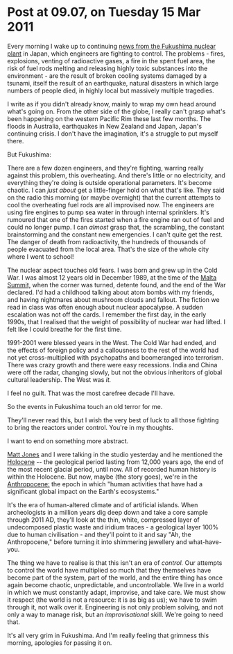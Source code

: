 # Post at 09.07, on Tuesday 15 Mar 2011

Every morning I wake up to continuing [news from the Fukushima nuclear
plant](http://www.bbc.co.uk/news/world-12740843 "Latest BBC News article.") in
Japan, which engineers are fighting to control. The problems - fires,
explosions, venting of radioactive gases, a fire in the spent fuel area, the
risk of fuel rods melting and releasing highly toxic substances into the
environment - are the result of broken cooling systems damaged by a tsunami,
itself the result of an earthquake, natural disasters in which large numbers
of people died, in highly local but massively multiple tragedies.

I write as if you didn't already know, mainly to wrap my own head around
what's going on. From the other side of the globe, I really can't grasp what's
been happening on the western Pacific Rim these last few months. The floods in
Australia, earthquakes in New Zealand and Japan, Japan's continuing crisis. I
don't have the imagination, it's a struggle to put myself there.

But Fukushima:

There are a few dozen engineers, and they're fighting, warring really against
this problem, this overheating. And there's little or no electricity, and
everything they're doing is outside operational parameters. It's become
chaotic. I can _just about_ get a little-finger hold on what that's like. They
said on the radio this morning (or maybe overnight) that the current attempts
to cool the overheating fuel rods are all improvised now. The engineers are
using fire engines to pump sea water in through internal sprinklers. It's
rumoured that one of the fires started when a fire engine ran out of fuel and
could no longer pump. I can _almost_ grasp that, the scrambling, the constant
brainstorming and the constant new emergencies. I can't quite get the rest.
The danger of death from radioactivity, the hundreds of thousands of people
evacuated from the local area. That's the size of the whole city where I went
to school!

The nuclear aspect touches old fears. I was born and grew up in the Cold War.
I was almost 12 years old in December 1989, at the time of the [Malta
Summit,](http://en.wikipedia.org/wiki/Malta_Summit "The end of the Cold War.")
when the corner was turned, detente found, and the end of the War declared.
I'd had a childhood talking about atom bombs with my friends, and having
nightmares about mushroom clouds and fallout. The fiction we read in class was
often enough about nuclear apocalypse. A sudden escalation was not off the
cards. I remember the first day, in the early 1990s, that I realised that the
weight of possibility of nuclear war had lifted. I felt like I could breathe
for the first time.

1991-2001 were blessed years in the West. The Cold War had ended, and the
effects of foreign policy and a callousness to the rest of the world had not
yet cross-multiplied with psychopaths and boomeranged into terrorism. There
was crazy growth and there were easy recessions. India and China were off the
radar, changing slowly, but not the obvious inheritors of global cultural
leadership. The West was _it._

I feel no guilt. That was the most carefree decade I'll have.

So the events in Fukushima touch an old terror for me.

They'll never read this, but I wish the very best of luck to all those
fighting to bring the reactors under control. You're in my thoughts.

I want to end on something more abstract.

[Matt Jones](http://magicalnihilism.com/ "Personal blog.") and I were talking
in the studio yesterday and he mentioned the
[Holocene](http://en.wikipedia.org/wiki/Holocene "Wikipedia page") \-- the
geological period lasting from 12,000 years ago, the end of the most recent
glacial period, until now. All of recorded human history is within the
Holocene. But now, maybe (the story goes), we're in the
[Anthropocene:](http://en.wikipedia.org/wiki/Anthropocene "Another Wikipedia
page.") the epoch in which "human activities that have had a significant
global impact on the Earth's ecosystems."

It's the era of human-altered climate and of artificial islands. When
archeologists in a million years dig deep down and take a core sample through
2011 AD, they'll look at the thin, white, compressed layer of undecomposed
plastic waste and iridium traces - a geological layer 100% due to human
civilisation - and they'll point to it and say "Ah, the Anthropocene," before
turning it into shimmering jewellery and what-have-you.

The thing we have to realise is that this isn't an era of _control._ Our
attempts to control the world have multiplied so much that they themselves
have become part of the system, part of the world, and the entire thing has
once again become chaotic, unpredictable, and uncontrollable. We live in a
world in which we must constantly adapt, improvise, and take care. We must
show it respect (the world is not a resource: it is as big as us); we have to
swim through it, not walk over it. Engineering is not only problem solving,
and not only a way to manage risk, but an _improvisational_ skill. We're going
to need that.

It's all very grim in Fukushima. And I'm really feeling that grimness this
morning, apologies for passing it on.
